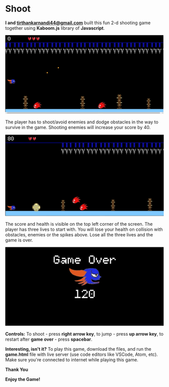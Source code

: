 # Shoot 
**I and tirthankarnandi44@gmail.com** built this fun 2-d shooting game
together using **Kaboom.js** library of **Javascript**.

![](resources/1.jpeg)

The player has to shoot/avoid enemies and dodge obstacles in the way to survive in the game. 
Shooting enemies will increase your score by 40.

![](resources/2.jpeg)

The score and health is visible on the top left corner of the screen.
The player has three lives to start with.
You will lose your health on collision with obstacles, enemies or the spikes above.
Lose all the three lives and the game is over.

![](resources/3.jpeg)


**Controls:**
To shoot - press **right arrow key**,
to jump - press **up arrow key**,
to restart after **game over** - press **spacebar**.

**Interesting, isn't it?**
To play this game, download the files, and run the **game.html** file with live server (use code editors like VSCode, Atom, etc).
Make sure you're connected to internet while playing this game.

**Thank You**

**Enjoy the Game!**
